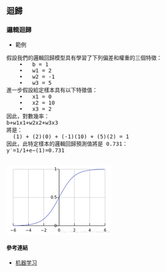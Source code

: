 ## 迴歸
### 邏輯迴歸
* 範例
<pre>
假設我們的邏輯回歸模型具有學習了下列偏差和權重的三個特徵：
    •	b = 1
    •	w1 = 2
    •	w2 = -1
    •	w3 = 5
進一步假設給定樣本具有以下特徵值：
    •	x1 = 0
    •	x2 = 10
    •	x3 = 2
因此，對數幾率：
b+w1x1+w2x2+w3x3
將是：
  (1) + (2)(0) + (-1)(10) + (5)(2) = 1
因此，此特定樣本的邏輯回歸預測值將是 0.731：
y′=1/1+e−(1)=0.731
 
</pre>
![Logistic regression](images/logistic.png)
#### 參考連結
* [机器学习](https://developers.google.com/machine-learning/crash-course/logistic-regression/calculating-a-probability?hl=zh-cn)
